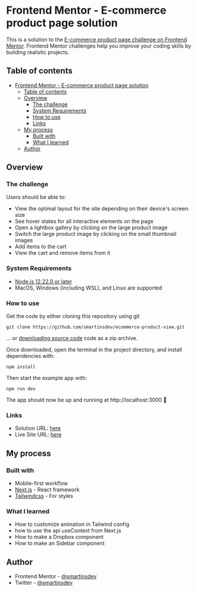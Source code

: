 # Frontend Mentor - E-commerce product page solution

This is a solution to the [E-commerce product page challenge on Frontend Mentor](https://www.frontendmentor.io/challenges/ecommerce-product-page-UPsZ9MJp6). Frontend Mentor challenges help you improve your coding skills by building realistic projects.

## Table of contents

- [Frontend Mentor - E-commerce product page solution](#frontend-mentor---e-commerce-product-page-solution)
  - [Table of contents](#table-of-contents)
  - [Overview](#overview)
    - [The challenge](#the-challenge)
    - [System Requirements](#system-requirements)
    - [How to use](#how-to-use)
    - [Links](#links)
  - [My process](#my-process)
    - [Built with](#built-with)
    - [What I learned](#what-i-learned)
  - [Author](#author)

## Overview

### The challenge

Users should be able to:

- View the optimal layout for the site depending on their device's screen size
- See hover states for all interactive elements on the page
- Open a lightbox gallery by clicking on the large product image
- Switch the large product image by clicking on the small thumbnail images
- Add items to the cart
- View the cart and remove items from it

### System Requirements

- [Node.js 12.22.0 or later](https://nodejs.org)
- MacOS, Windows (including WSL), and Linux are supported

### How to use

Get the code by either cloning this repository using git

```
git clone https://github.com/smartinsdev/ecommerce-product-view.git
```

... or [downloading source code](https://github.com/smartinsdev/ecommerce-product-view/archive/refs/heads/main.zip) code as a zip archive.

Once downloaded, open the terminal in the project directory, and install dependencies with:

```
npm install
```

Then start the example app with:

```
npm run dev
```

The app should now be up and running at http://localhost:3000 🚀

### Links

- Solution URL: [here](https://www.frontendmentor.io/solutions/ecommerce-product-view--o0ABWDpkK)
- Live Site URL: [here](https://ecommerce-product-view.vercel.app/)

## My process

### Built with

- Mobile-first workflow
- [Next.js](https://nextjs.org/) - React framework
- [Tailwindcss](https://tailwindcss.com/) - For styles

### What I learned

- How to customize animation in Tailwind config
- how to use the api useContext from Next.js
- How to make a Dropbox component
- How to make an Sidebar component

## Author

- Frontend Mentor - [@smartinsdev](https://www.frontendmentor.io/profile/smartinsdev)
- Twitter - [@smartinsdev](https://www.twitter.com/smartinsdev)
